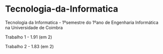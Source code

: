 # Tecnologia-da-Informatica
Tecnologia da Informatica - 1ºsemestre do 1ºano de Engenharia Informática na Universidade de Coimbra

Trabalho 1 - 1.91 (em 2)  

Trabalho 2 - 1.83 (em 2)
